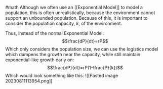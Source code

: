 #math
Although we often use an [[Exponential Model]] to model a population, this is often unrealistically, because the environment cannot support an unbounded population. Because of this, it is important to consider the population capacity, $k$, of the environment. 

Thus, instead of the normal Exponential Model: $$\frac{dP}{dt}=rP$$
Which only considers the population size, we can use the logistics model which dampens the growth near the capacity, while still maintain exponential-like growth early on: $$\frac{dP}{dt}=rP(1-\frac{P}{k})$$
Which would look something like this:
![[Pasted image 20230811113954.png]]

